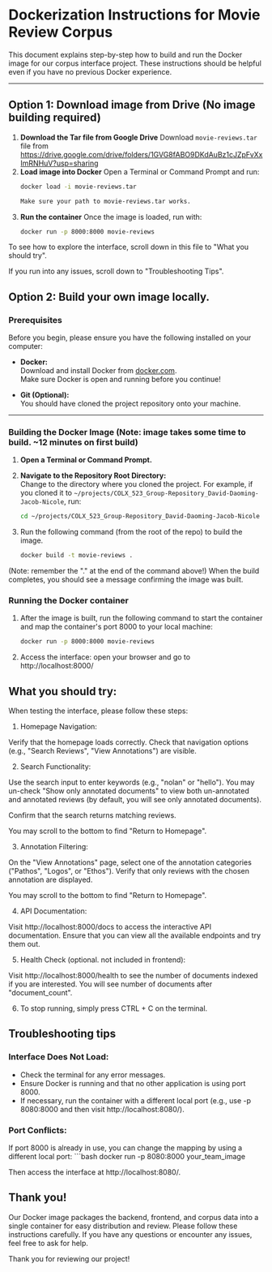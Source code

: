 # Dockerization Instructions for Movie Review Corpus

This document explains step-by-step how to build and run the Docker image for our corpus interface project. These instructions should be helpful even if you have no previous Docker experience.

---
## Option 1: Download image from Drive (No image building required)

1. **Download the Tar file from Google Drive**
    Download `movie-reviews.tar` file from https://drive.google.com/drive/folders/1GVG8fABO9DKdAuBz1cJZpFvXxImRNHuV?usp=sharing
2. **Load image into Docker**
    Open a Terminal or Command Prompt and run:
   ```bash
   docker load -i movie-reviews.tar

   Make sure your path to movie-reviews.tar works.
3. **Run the container**
   Once the image is loaded, run with:
   ```bash
   docker run -p 8000:8000 movie-reviews

To see how to explore the interface, scroll down in this file to "What you should try".

If you run into any issues, scroll down to "Troubleshooting Tips".

## Option 2: Build your own image locally.

### Prerequisites

Before you begin, please ensure you have the following installed on your computer:

- **Docker:**  
  Download and install Docker from [docker.com](https://www.docker.com/get-started).  
  Make sure Docker is open and running before you continue!

- **Git (Optional):**  
  You should have cloned the project repository onto your machine.

---

### Building the Docker Image (Note: image takes some time to build. ~12 minutes on first build)

1. **Open a Terminal or Command Prompt.**

2. **Navigate to the Repository Root Directory:**  
   Change to the directory where you cloned the project. For example, if you cloned it to `~/projects/COLX_523_Group-Repository_David-Daoming-Jacob-Nicole`, run:
   ```bash
   cd ~/projects/COLX_523_Group-Repository_David-Daoming-Jacob-Nicole

3. Run the following command (from the root of the repo) to build the image.
    ```bash
    docker build -t movie-reviews .
    
(Note: remember the "." at the end of the command above!)
When the build completes, you should see a message confirming the image was built.

### Running the Docker container

1. After the image is built, run the following command to start the container and map the container's port 8000 to your local machine:
    ```bash
    docker run -p 8000:8000 movie-reviews

2. Access the interface: open your browser and go to
http://localhost:8000/


## What you should try:
When testing the interface, please follow these steps:

1. Homepage Navigation:

Verify that the homepage loads correctly.
Check that navigation options (e.g., "Search Reviews", "View Annotations") are visible.

2. Search Functionality:

Use the search input to enter keywords (e.g., "nolan" or "hello"). You may un-check "Show only annotated documents" to view both un-annotated and annotated reviews (by default, you will see only annotated documents).

Confirm that the search returns matching reviews.

You may scroll to the bottom to find "Return to Homepage".

3. Annotation Filtering:

On the "View Annotations" page, select one of the annotation categories ("Pathos", "Logos", or "Ethos").
Verify that only reviews with the chosen annotation are displayed.

You may scroll to the bottom to find "Return to Homepage".

4. API Documentation:

Visit http://localhost:8000/docs to access the interactive API documentation.
Ensure that you can view all the available endpoints and try them out.

5. Health Check (optional. not included in frontend):

Visit http://localhost:8000/health to see the number of documents indexed if you are interested. You will see number of documents after "document_count".

6. To stop running, simply press CTRL + C on the terminal.

## Troubleshooting tips

### Interface Does Not Load:

- Check the terminal for any error messages.
- Ensure Docker is running and that no other application is using port 8000.
- If necessary, run the container with a different local port (e.g., use -p 8080:8000 and then visit http://localhost:8080/).


### Port Conflicts:

If port 8000 is already in use, you can change the mapping by using a different local port:
    ```bash
    docker run -p 8080:8000 your_team_image

Then access the interface at http://localhost:8080/.


## Thank you!
Our Docker image packages the backend, frontend, and corpus data into a single container for easy distribution and review. Please follow these instructions carefully. If you have any questions or encounter any issues, feel free to ask for help.

Thank you for reviewing our project!
